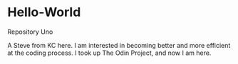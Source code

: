 # Hello-World
Repository Uno


A Steve from KC here. I am interested in becoming better and more efficient at the coding process. I took up The Odin Project, and now I am here.
